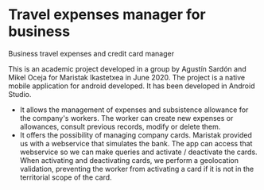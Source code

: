 # Travel expenses manager for business

Business travel expenses and credit card manager

This is an academic project developed in a group by Agustín Sardón and Mikel Oceja for Maristak Ikastetxea in June 2020.
The project is a native mobile application for android developed. It has been developed in Android Studio.

- It allows the management of expenses and subsistence allowance for the company's workers. The worker can create new expenses or allowances, consult previous records, modify or delete them.
- It offers the possibility of managing company cards. Maristak provided us with a webservice that simulates the bank.
The app can access that webservice so we can make queries and activate / deactivate the cards.
When activating and deactivating cards, we perform a geolocation validation, preventing the worker from activating a card if it is not in the territorial scope of the card.
